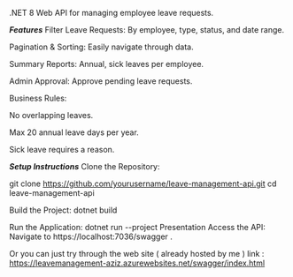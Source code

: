 .NET 8 Web API for managing employee leave requests.

***Features***
Filter Leave Requests: By employee, type, status, and date range.

Pagination & Sorting: Easily navigate through data.

Summary Reports: Annual, sick leaves per employee.

Admin Approval: Approve pending leave requests.

Business Rules:

No overlapping leaves.

Max 20 annual leave days per year.

Sick leave requires a reason.

***Setup Instructions***
Clone the Repository:

git clone https://github.com/yourusername/leave-management-api.git
cd leave-management-api

Build the Project:
dotnet build

Run the Application:
dotnet run --project Presentation
Access the API: Navigate to https://localhost:7036/swagger .

Or you can just try through the web site ( already hosted by me ) link : https://leavemanagement-aziz.azurewebsites.net/swagger/index.html